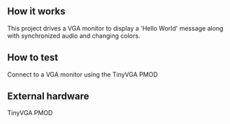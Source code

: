 ## How it works
This project drives a VGA monitor to display a 'Hello World' message along with synchronized audio and changing colors. 

## How to test
Connect to a VGA monitor using the TinyVGA PMOD

## External hardware
TinyVGA PMOD